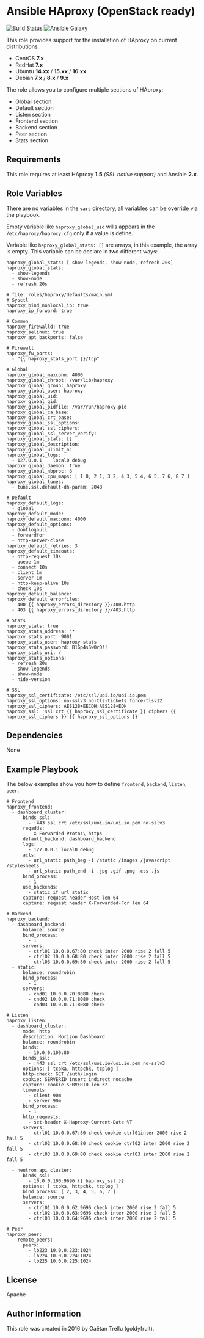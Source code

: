 Ansible HAproxy (OpenStack ready)
=========


[![Build Status](https://travis-ci.org/uoi-io/ansible-haproxy.svg?branch=master)](https://travis-ci.org/uoi-io/ansible-haproxy) [![Ansible Galaxy](https://img.shields.io/badge/galaxy-uoi.haproxy-green.svg?style=flat)](https://galaxy.ansible.com/uoi-io/haproxy/)

This role provides support for the installation of HAproxy on current distributions:

 - CentOS **7.x**
 - RedHat **7.x**
 - Ubuntu **14.xx** / **15.xx** / **16.xx**
 - Debian **7.x** / **8.x** / **9.x**

The role allows you to configure multiple sections of HAproxy:
 
 - Global section
 - Default section
 - Listen section
 - Frontend section
 - Backend section
 - Peer section
 - Stats section

Requirements
------------

This role requires at least HAproxy **1.5** *(SSL native support)* and Ansible **2.x**.

Role Variables
--------------

There are no variables in the ``vars`` directory, all variables can be override via the playbook.

Empty variable like ``haproxy_global_uid`` wills appears in the ``/etc/haproxy/haproxy.cfg`` only if a value is define.

Variable like ``haproxy_global_stats: []`` are arrays, in this example, the array is empty. This variable can be declare in two different ways:
```
haproxy_global_stats: [ show-legends, show-node, refresh 20s]
haproxy_global_stats:
  - show-legends
  - show-node
  - refresh 20s
```

```
# file: roles/haproxy/defaults/main.yml
# Sysctl
haproxy_bind_nonlocal_ip: true
haproxy_ip_forward: true

# Common
haproxy_firewalld: true
haproxy_selinux: true
haproxy_apt_backports: false

# Firewall
haproxy_fw_ports:
  - "{{ haproxy_stats_port }}/tcp"

# Global
haproxy_global_maxconn: 4000
haproxy_global_chroot: /var/lib/haproxy
haproxy_global_group: haproxy
haproxy_global_user: haproxy
haproxy_global_uid:
haproxy_global_gid:
haproxy_global_pidfile: /var/run/haproxy.pid
haproxy_global_ca_base:
haproxy_global_crt_base:
haproxy_global_ssl_options:
haproxy_global_ssl_ciphers:
haproxy_global_ssl_server_verify:
haproxy_global_stats: []
haproxy_global_description:
haproxy_global_ulimit_n:
haproxy_global_logs:
  - 127.0.0.1    local0 debug
haproxy_global_daemon: true
haproxy_global_nbproc: 8
haproxy_global_cpu_maps: [ 1 0, 2 1, 3 2, 4 3, 5 4, 6 5, 7 6, 8 7 ]
haproxy_global_tunes:
  - tune.ssl.default-dh-param: 2048

# Default
haproxy_default_logs:
  - global
haproxy_default_mode:
haproxy_default_maxconn: 4000
haproxy_default_options:
  - dontlognull
  - forwardfor
  - http-server-close
haproxy_default_retries: 3
haproxy_default_timeouts:
  - http-request 10s
  - queue 1m
  - connect 10s
  - client 1m
  - server 1m
  - http-keep-alive 10s
  - check 10s
haproxy_default_balance:
haproxy_default_errorfiles:
  - 400 {{ haproxy_errors_directory }}/400.http
  - 403 {{ haproxy_errors_directory }}/403.http

# Stats
haproxy_stats: true
haproxy_stats_address: '*'
haproxy_stats_port: 9001
haproxy_stats_user: haproxy-stats
haproxy_stats_password: B1Gp4sSw0rD!!
haproxy_stats_uri: /
haproxy_stats_options:
  - refresh 20s
  - show-legends
  - show-node
  - hide-version

# SSL
haproxy_ssl_certificate: /etc/ssl/uoi.io/uoi.io.pem
haproxy_ssl_options: no-sslv3 no-tls-tickets force-tlsv12
haproxy_ssl_ciphers: AES128+EECDH:AES128+EDH
haproxy_ssl: 'ssl crt {{ haproxy_ssl_certificate }} ciphers {{ haproxy_ssl_ciphers }} {{ haproxy_ssl_options }}'
```

Dependencies
------------

None

Example Playbook
----------------

The below examples show you how to define ``frontend``, ``backend``, ``listen``, ``peer``.

```
# Frontend
haproxy_frontend:
  - dashboard_cluster:
      binds_ssl:
        - :443 ssl crt /etc/ssl/uoi.io/uoi.io.pem no-sslv3
      reqadds:
        - X-Forwarded-Proto:\ https
      default_backend: dashboard_backend
      logs:
        - 127.0.0.1 local0 debug
      acls:
        - url_static path_beg -i /static /images /javascript /stylesheets
        - url_static path_end -i .jpg .gif .png .css .js
      bind_process:
        - 1
      use_backends:
        - static if url_static
      capture: request header Host len 64
      capture: request header X-Forwarded-For len 64
```
```
# Backend
haproxy_backend:
  - dashboard_backend:
      balance: source
      bind_process:
        - 1
      servers:
        - ctrl01 10.0.0.67:80 check inter 2000 rise 2 fall 5
        - ctrl02 10.0.0.68:80 check inter 2000 rise 2 fall 5
        - ctrl03 10.0.0.69:80 check inter 2000 rise 2 fall 5
  - static:
      balance: roundrobin
      bind_process:
        - 1
      servers:
        - cnd01 10.0.0.70:8080 check
        - cnd02 10.0.0.71:8080 check
        - cnd03 10.0.0.71:8080 check
```
```
# Listen
haproxy_listen:
  - dashboard_cluster:
      mode: http
      description: Horizon Dashboard
      balance: roundrobin
      binds:
        - 10.0.0.100:80
      binds_ssl:
        - :443 ssl crt /etc/ssl/uoi.io/uoi.io.pem no-sslv3
      options: [ tcpka, httpchk, tcplog ]
      http-check: GET /auth/login
      cookie: SERVERID insert indirect nocache
      capture: cookie SERVERID len 32
      timeouts:
        - client 90m
        - server 90m
      bind_process:
        - 1
      http_requests:
        - set-header X-Haproxy-Current-Date %T
      servers:
        - ctrl01 10.0.0.67:80 check cookie ctrl01inter 2000 rise 2 fall 5
        - ctrl02 10.0.0.68:80 check cookie ctrl02 inter 2000 rise 2 fall 5
        - ctrl03 10.0.0.69:80 check cookie ctrl03 inter 2000 rise 2 fall 5

  - neutron_api_cluster:
      binds_ssl:
        - 10.0.0.100:9696 {{ haproxy_ssl }}
      options: [ tcpka, httpchk, tcplog ]
      bind_process: [ 2, 3, 4, 5, 6, 7 ]
      balance: source
      servers:
        - ctrl01 10.0.0.62:9696 check inter 2000 rise 2 fall 5
        - ctrl02 10.0.0.63:9696 check inter 2000 rise 2 fall 5
        - ctrl03 10.0.0.64:9696 check inter 2000 rise 2 fall 5
```
```
# Peer
haproxy_peer:
  - remote_peers:
      peers:
        - lb223 10.0.0.223:1024
        - lb224 10.0.0.224:1024
        - lb225 10.0.0.225:1024
```

License
-------

Apache

Author Information
------------------

This role was created in 2016 by Gaëtan Trellu (goldyfruit).
